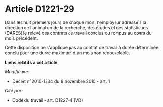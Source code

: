 # Article D1221-29

Dans les huit premiers jours de chaque mois, l'employeur adresse à la direction de l'animation de la recherche, des études et
des statistiques (DARES) le relevé des contrats de travail conclus ou rompus au cours du mois précédent.

Cette disposition ne s'applique pas au contrat de travail à durée déterminée conclu pour une durée maximum d'un mois non
renouvelable.

**Liens relatifs à cet article**

_Modifié par_:

  - Décret n°2010-1334 du 8 novembre 2010 - art. 1

_Cité par_:

  - Code du travail - art. D1227-4 (VD)
